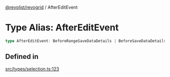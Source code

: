 [@revolist/revogrid](README.md) / AfterEditEvent

# Type Alias: AfterEditEvent

```ts
type AfterEditEvent: BeforeRangeSaveDataDetails | BeforeSaveDataDetails;
```

## Defined in

[src/types/selection.ts:123](https://github.com/revolist/revogrid/blob/645c5b44e05a187c8aab0cf802e5a080c331a78f/src/types/selection.ts#L123)
